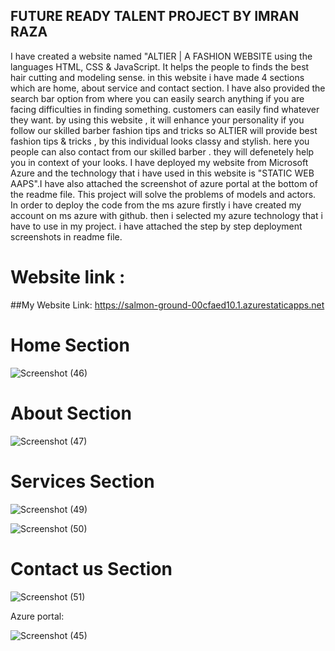 ## FUTURE READY TALENT PROJECT BY IMRAN RAZA
I have created a website named "ALTIER | A FASHION WEBSITE using the languages HTML, CSS & JavaScript. It helps the people to finds the best hair cutting and modeling sense. in this website i have made 4 sections which are home, about service and contact section. I have also provided the search bar option from where you can easily search anything if you are facing difficulties in finding something. customers can easily find whatever they want. by using this website , it will enhance your personality if you follow our skilled barber fashion tips and tricks so ALTIER will provide best fashion tips & tricks , by this individual looks classy and stylish. here you people can also contact from our skilled barber . they will defenetely help you in context of your looks. I have deployed my website from Microsoft Azure and the technology that i have used in this website is "STATIC WEB AAPS".I have also attached the screenshot of azure portal at the bottom of the readme file. This project will solve the problems of models and actors. In order to deploy the code from the ms azure firstly i have created my account on ms azure with github. then i selected my azure technology that i have to use in my project. i have attached the step by step deployment screenshots in readme file.
# Website link :

##My Website Link: https://salmon-ground-00cfaed10.1.azurestaticapps.net



# Home Section

![Screenshot (46)](https://user-images.githubusercontent.com/94342460/184283321-734b52c0-2bda-4f3a-a0ee-6ac467533baf.png)

# About Section

![Screenshot (47)](https://user-images.githubusercontent.com/94342460/184283385-1d192356-f2cb-48f0-9114-40d797b7d9f1.png)

# Services Section

![Screenshot (49)](https://user-images.githubusercontent.com/94342460/184283511-b2467669-75b0-4bc7-9d81-1e7b45cf9e16.png)

![Screenshot (50)](https://user-images.githubusercontent.com/94342460/184283514-824a47c0-0f21-49dd-beb8-a858bbf00265.png)

# Contact us Section

![Screenshot (51)](https://user-images.githubusercontent.com/94342460/184283559-303583d6-6ccd-4be6-9a5c-1c9b04b569e5.png)

Azure portal:

![Screenshot (45)](https://user-images.githubusercontent.com/94342460/184283607-00c21f30-05c5-465f-b61e-028d17c98db5.png)
